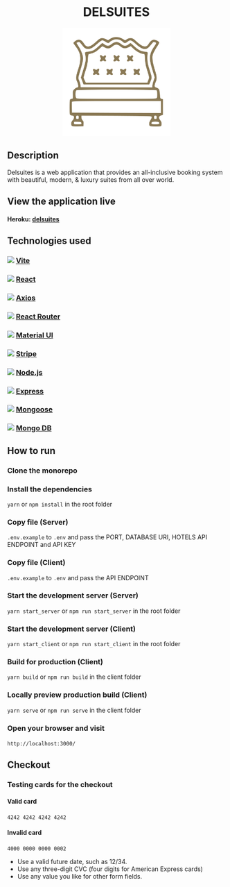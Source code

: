 <h1 align="center">
  DELSUITES
</h1>

<p align="center">
  <img src="https://github.com/Mariosts95/delsuites/blob/main/client/public/images/delsuites-logo.svg" width="250">
</p>

## Description

Delsuites is a web application that provides an all-inclusive booking system with beautiful, modern, & luxury suites from all over world.

## View the application live

#### Heroku: [delsuites](https://delsuites.herokuapp.com/)

## Technologies used

### <img src="https://vitejs.dev/logo.svg" width="20"> [Vite](https://vitejs.dev/)

### <img src="https://upload.wikimedia.org/wikipedia/commons/thumb/a/a7/React-icon.svg/1200px-React-icon.svg.png" width="20"> [React](https://reactjs.org/)

### <img src="https://avatars.githubusercontent.com/u/32372333?s=280&v=4" width="20"> [Axios](https://axios-http.com/)

### <img src="https://seeklogo.com/images/R/react-router-logo-AB5BFB638F-seeklogo.com.png" width="20"> [React Router](https://reactrouter.com/)

### <img src="https://mui.com/static/logo.png" width="20"> [Material UI](https://mui.com/)

### <img src="https://assets.website-files.com/60d5e12b5c772dbf7315804e/6127ddadabd8205a78c21a42_sq.png" width="20"> [Stripe](https://stripe.com/)

### <img src="https://cdn-icons-png.flaticon.com/512/5968/5968322.png" width="20"> [Node.js](https://nodejs.org/en/)

### <img src="https://expressjs.com/images/favicon.png" width="20"> [Express](https://expressjs.com/)

### <img src="https://pbs.twimg.com/profile_images/946432748276740096/0TXzZU7W_400x400.jpg" width="20"> [Mongoose](https://mongoosejs.com/)

### <img src="https://forenda.com.tr/wp-content/uploads/2020/10/mongodb-logo.png" width="20"> [Mongo DB](https://www.mongodb.com/)

## How to run

### Clone the monorepo

### Install the dependencies

`yarn` or `npm install` in the root folder

### Copy file (Server)

`.env.example` to `.env` and pass the PORT, DATABASE URI, HOTELS API ENDPOINT and API KEY

### Copy file (Client)

`.env.example` to `.env` and pass the API ENDPOINT

### Start the development server (Server)

`yarn start_server` or `npm run start_server` in the root folder

### Start the development server (Client)

`yarn start_client` or `npm run start_client` in the root folder

### Build for production (Client)

`yarn build` or `npm run build` in the client folder

### Locally preview production build (Client)

`yarn serve` or `npm run serve` in the client folder

### Open your browser and visit

`http://localhost:3000/`

## Checkout

### Testing cards for the checkout

#### Valid card

`4242 4242 4242 4242`

#### Invalid card

`4000 0000 0000 0002`

- Use a valid future date, such as 12/34.
- Use any three-digit CVC (four digits for American Express cards)
- Use any value you like for other form fields.
